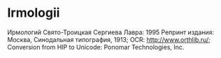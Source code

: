 # Irmologii

Ирмологий
Свято-Троицкая Сергиева Лавра: 1995
Репринт издания: Москва, Синодальная типография, 1913; OCR: http://www.orthlib.ru/; Conversion from HIP to Unicode: Ponomar Technologies, Inc.
